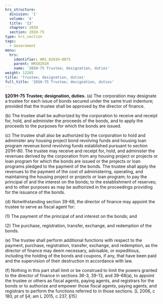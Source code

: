 ```yaml
---
hrs_structure:
  division: '1'
  volume: '4'
  title: '13'
  chapter: 201H
  section: 201H-75
type: hrs_section
tags:
  - Government
menu:
  hrs:
    identifier: HRS_0201H-0075
    parent: HRS0201H
    name: '201H-75 Trustee; designation, duties'
weight: 12285
title: 'Trustee; designation, duties'
full_title: '201H-75 Trustee; designation, duties'
---
```

**§201H-75 Trustee; designation, duties.** (a) The corporation may designate a trustee for each issue of bonds secured under the same trust indenture; provided that the trustee shall be approved by the director of finance.

(b) The trustee shall be authorized by the corporation to receive and receipt for, hold, and administer the proceeds of the bonds, and to apply the proceeds to the purposes for which the bonds are issued.

(c) The trustee shall also be authorized by the corporation to hold and administer any housing project bond revolving funds and housing loan program revenue bond revolving funds established pursuant to section 201H-80\. The trustee may receive and receipt for, hold, and administer the revenues derived by the corporation from any housing project or projects or loan program for which the bonds are issued or the projects or loan programs pledged to the payment of the bonds. The trustee shall apply the revenues to the payment of the cost of administering, operating, and maintaining the housing project or projects or loan program; to pay the principal of and the interest on the bonds; to the establishment of reserves; and to other purposes as may be authorized in the proceedings providing for the issuance of the bonds.

(d) Notwithstanding section 39-68, the director of finance may appoint the trustee to serve as fiscal agent for:

(1) The payment of the principal of and interest on the bonds; and

(2) The purchase, registration, transfer, exchange, and redemption of the bonds.

(e) The trustee shall perform additional functions with respect to the payment, purchase, registration, transfer, exchange, and redemption, as the director of finance may deem necessary, advisable, or expeditious, including the holding of the bonds and coupons, if any, that have been paid and the supervision of their destruction in accordance with law.

(f) Nothing in this part shall limit or be construed to limit the powers granted to the director of finance in sections 36-3, 39-13, and 39-68(a), to appoint the trustee or others as fiscal agents, paying agents, and registrars for the bonds or to authorize and empower those fiscal agents, paying agents, and registrars to perform the functions referred to in those sections. [L 2006, c 180, pt of §4; am L 2015, c 237, §15]